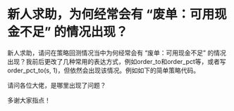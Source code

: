 # 新人求助，为何经常会有  “废单：可用现金不足”  的情况出现？

新人求助，请问在策略回测情况当中为何经常会有  “废单：可用现金不足”  的情况出现？我前后更改了几种常用的表达方式，例如order_to和order_pct等，或者写order_pct_to(s, 1)，但依然会出现该情况。例如如下的简单策略代码。

请问各位大佬，是哪里出现了问题？

多谢大家指点！